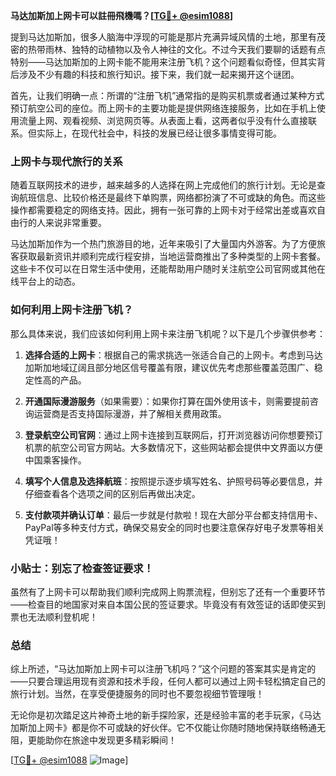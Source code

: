 **马达加斯加上网卡可以註冊飛機嗎？[[TG💪+ @esim1088](https://t.me/s/esim1088)]**

提到马达加斯加，很多人脑海中浮现的可能是那片充满异域风情的土地，那里有茂密的热带雨林、独特的动植物以及令人神往的文化。不过今天我们要聊的话题有点特别——马达加斯加的上网卡能不能用来注册飞机？这个问题看似奇怪，但其实背后涉及不少有趣的科技和旅行知识。接下来，我们就一起来揭开这个谜团。

首先，让我们明确一点：所谓的“注册飞机”通常指的是购买机票或者通过某种方式预订航空公司的座位。而上网卡的主要功能是提供网络连接服务，比如在手机上使用流量上网、观看视频、浏览网页等。从表面上看，这两者似乎没有什么直接联系。但实际上，在现代社会中，科技的发展已经让很多事情变得可能。

### 上网卡与现代旅行的关系

随着互联网技术的进步，越来越多的人选择在网上完成他们的旅行计划。无论是查询航班信息、比较价格还是最终下单购票，网络都扮演了不可或缺的角色。而这些操作都需要稳定的网络支持。因此，拥有一张可靠的上网卡对于经常出差或喜欢自由行的人来说非常重要。

马达加斯加作为一个热门旅游目的地，近年来吸引了大量国内外游客。为了方便旅客获取最新资讯并顺利完成行程安排，当地运营商推出了多种类型的上网卡套餐。这些卡不仅可以在日常生活中使用，还能帮助用户随时关注航空公司官网或其他在线平台上的动态。

### 如何利用上网卡注册飞机？

那么具体来说，我们应该如何利用上网卡来注册飞机呢？以下是几个步骤供参考：

1. **选择合适的上网卡**：根据自己的需求挑选一张适合自己的上网卡。考虑到马达加斯加地域辽阔且部分地区信号覆盖有限，建议优先考虑那些覆盖范围广、稳定性高的产品。
   
2. **开通国际漫游服务**（如果需要）：如果你打算在国外使用该卡，则需要提前咨询运营商是否支持国际漫游，并了解相关费用政策。

3. **登录航空公司官网**：通过上网卡连接到互联网后，打开浏览器访问你想要预订机票的航空公司官方网站。大多数情况下，这些网站都会提供中文界面以方便中国乘客操作。

4. **填写个人信息及选择航班**：按照提示逐步填写姓名、护照号码等必要信息，并仔细查看各个选项之间的区别后再做出决定。

5. **支付款项并确认订单**：最后一步就是付款啦！现在大部分平台都支持信用卡、PayPal等多种支付方式，确保交易安全的同时也要注意保存好电子发票等相关凭证哦！

### 小贴士：别忘了检查签证要求！

虽然有了上网卡可以帮助我们顺利完成网上购票流程，但别忘了还有一个重要环节——检查目的地国家对来自本国公民的签证要求。毕竟没有有效签证的话即使买到票也无法顺利登机呢！

### 总结

综上所述，“马达加斯加上网卡可以注册飞机吗？”这个问题的答案其实是肯定的——只要合理运用现有资源和技术手段，任何人都可以通过上网卡轻松搞定自己的旅行计划。当然，在享受便捷服务的同时也不要忽视细节管理哦！

无论你是初次踏足这片神奇土地的新手探险家，还是经验丰富的老手玩家，《马达加斯加上网卡》都是你不可或缺的好伙伴。它不仅能让你随时随地保持联络畅通无阻，更能助你在旅途中发现更多精彩瞬间！

[[TG💪+ @esim1088](https://t.me/s/esim1088) ![Image](https://i.postimg.cc/4NQfJmqS/Snipaste-2025-05-13-00-14-12.png)]